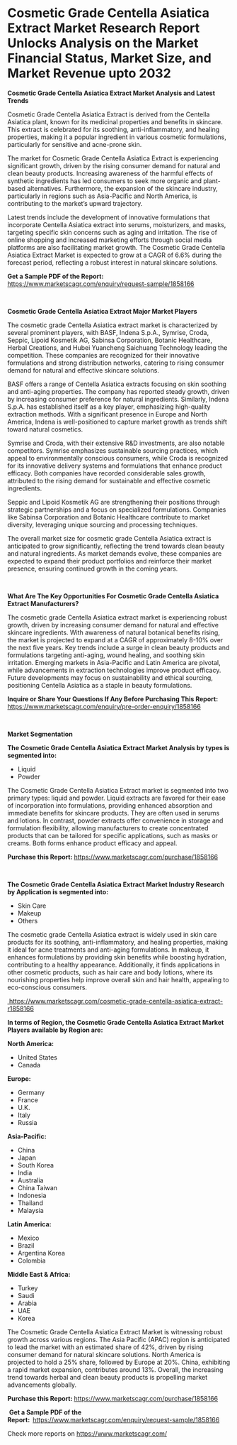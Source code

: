<p><h1>Cosmetic Grade Centella Asiatica Extract Market Research Report Unlocks Analysis on the Market Financial Status, Market Size, and Market Revenue upto 2032</h1></p><p><strong>Cosmetic Grade Centella Asiatica Extract Market Analysis and Latest Trends</strong></p>
<p><p>Cosmetic Grade Centella Asiatica Extract is derived from the Centella Asiatica plant, known for its medicinal properties and benefits in skincare. This extract is celebrated for its soothing, anti-inflammatory, and healing properties, making it a popular ingredient in various cosmetic formulations, particularly for sensitive and acne-prone skin. </p><p>The market for Cosmetic Grade Centella Asiatica Extract is experiencing significant growth, driven by the rising consumer demand for natural and clean beauty products. Increasing awareness of the harmful effects of synthetic ingredients has led consumers to seek more organic and plant-based alternatives. Furthermore, the expansion of the skincare industry, particularly in regions such as Asia-Pacific and North America, is contributing to the market’s upward trajectory.</p><p>Latest trends include the development of innovative formulations that incorporate Centella Asiatica extract into serums, moisturizers, and masks, targeting specific skin concerns such as aging and irritation. The rise of online shopping and increased marketing efforts through social media platforms are also facilitating market growth. The Cosmetic Grade Centella Asiatica Extract Market is expected to grow at a CAGR of 6.6% during the forecast period, reflecting a robust interest in natural skincare solutions.</p></p>
<p><strong>Get a Sample PDF of the Report:&nbsp;</strong> <a href="https://www.marketscagr.com/enquiry/request-sample/1858166?utm_campaign=3448&utm_medium=2&utm_source=Github&utm_content=ia&utm_term=03042025&utm_id=cosmetic-grade-centella-asiatica-extract">https://www.marketscagr.com/enquiry/request-sample/1858166</a></p>
<p>&nbsp;</p>
<p><strong>Cosmetic Grade Centella Asiatica Extract Major Market Players</strong></p>
<p><p>The cosmetic grade Centella Asiatica extract market is characterized by several prominent players, with BASF, Indena S.p.A., Symrise, Croda, Seppic, Lipoid Kosmetik AG, Sabinsa Corporation, Botanic Healthcare, Herbal Creations, and Hubei Yuancheng Saichuang Technology leading the competition. These companies are recognized for their innovative formulations and strong distribution networks, catering to rising consumer demand for natural and effective skincare solutions.</p><p>BASF offers a range of Centella Asiatica extracts focusing on skin soothing and anti-aging properties. The company has reported steady growth, driven by increasing consumer preference for natural ingredients. Similarly, Indena S.p.A. has established itself as a key player, emphasizing high-quality extraction methods. With a significant presence in Europe and North America, Indena is well-positioned to capture market growth as trends shift toward natural cosmetics.</p><p>Symrise and Croda, with their extensive R&D investments, are also notable competitors. Symrise emphasizes sustainable sourcing practices, which appeal to environmentally conscious consumers, while Croda is recognized for its innovative delivery systems and formulations that enhance product efficacy. Both companies have recorded considerable sales growth, attributed to the rising demand for sustainable and effective cosmetic ingredients.</p><p>Seppic and Lipoid Kosmetik AG are strengthening their positions through strategic partnerships and a focus on specialized formulations. Companies like Sabinsa Corporation and Botanic Healthcare contribute to market diversity, leveraging unique sourcing and processing techniques.</p><p>The overall market size for cosmetic grade Centella Asiatica extract is anticipated to grow significantly, reflecting the trend towards clean beauty and natural ingredients. As market demands evolve, these companies are expected to expand their product portfolios and reinforce their market presence, ensuring continued growth in the coming years.</p></p>
<p>&nbsp;</p>
<p><strong>What Are The Key Opportunities For Cosmetic Grade Centella Asiatica Extract Manufacturers?</strong></p>
<p><p>The cosmetic grade Centella Asiatica extract market is experiencing robust growth, driven by increasing consumer demand for natural and effective skincare ingredients. With awareness of natural botanical benefits rising, the market is projected to expand at a CAGR of approximately 8-10% over the next five years. Key trends include a surge in clean beauty products and formulations targeting anti-aging, wound healing, and soothing skin irritation. Emerging markets in Asia-Pacific and Latin America are pivotal, while advancements in extraction technologies improve product efficacy. Future developments may focus on sustainability and ethical sourcing, positioning Centella Asiatica as a staple in beauty formulations.</p></p>
<p><strong>Inquire or Share Your Questions If Any Before Purchasing This Report:</strong> <a href="https://www.marketscagr.com/enquiry/pre-order-enquiry/1858166?utm_campaign=3448&utm_medium=2&utm_source=Github&utm_content=ia&utm_term=03042025&utm_id=cosmetic-grade-centella-asiatica-extract">https://www.marketscagr.com/enquiry/pre-order-enquiry/1858166</a></p>
<p>&nbsp;</p>
<p><strong>Market Segmentation</strong></p>
<p><strong>The Cosmetic Grade Centella Asiatica Extract Market Analysis by types is segmented into:</strong></p>
<p><ul><li>Liquid</li><li>Powder</li></ul></p>
<p><p>The Cosmetic Grade Centella Asiatica Extract market is segmented into two primary types: liquid and powder. Liquid extracts are favored for their ease of incorporation into formulations, providing enhanced absorption and immediate benefits for skincare products. They are often used in serums and lotions. In contrast, powder extracts offer convenience in storage and formulation flexibility, allowing manufacturers to create concentrated products that can be tailored for specific applications, such as masks or creams. Both forms enhance product efficacy and appeal.</p></p>
<p><strong>Purchase this Report:&nbsp;</strong><a href="https://www.marketscagr.com/purchase/1858166?utm_campaign=3448&utm_medium=2&utm_source=Github&utm_content=ia&utm_term=03042025&utm_id=cosmetic-grade-centella-asiatica-extract">https://www.marketscagr.com/purchase/1858166</a></p>
<p>&nbsp;</p>
<p><strong>The Cosmetic Grade Centella Asiatica Extract Market Industry Research by Application is segmented into:</strong></p>
<p><ul><li>Skin Care</li><li>Makeup</li><li>Others</li></ul></p>
<p><p>The cosmetic grade Centella Asiatica extract is widely used in skin care products for its soothing, anti-inflammatory, and healing properties, making it ideal for acne treatments and anti-aging formulations. In makeup, it enhances formulations by providing skin benefits while boosting hydration, contributing to a healthy appearance. Additionally, it finds applications in other cosmetic products, such as hair care and body lotions, where its nourishing properties help improve overall skin and hair health, appealing to eco-conscious consumers.</p></p>
<p><a href="https://www.marketscagr.com/cosmetic-grade-centella-asiatica-extract-r1858166?utm_campaign=3448&utm_medium=2&utm_source=Github&utm_content=ia&utm_term=03042025&utm_id=cosmetic-grade-centella-asiatica-extract">&nbsp;https://www.marketscagr.com/cosmetic-grade-centella-asiatica-extract-r1858166</a></p>
<p><strong>In terms of Region, the Cosmetic Grade Centella Asiatica Extract Market Players available by Region are:</strong></p>
<p>
    <p> <strong> North America: </strong>
        <ul>
            <li>United States</li>
            <li>Canada</li>
        </ul>
        </p> 
    <p> <strong> Europe: </strong>
        <ul>
            <li>Germany</li>
            <li>France</li>
            <li>U.K.</li>
            <li>Italy</li>
            <li>Russia</li>
        </ul>
        </p> 
    <p> <strong> Asia-Pacific: </strong>
        <ul>
            <li>China</li>
            <li>Japan</li>
            <li>South Korea</li>
            <li>India</li>
            <li>Australia</li>
            <li>China Taiwan</li>
            <li>Indonesia</li>
            <li>Thailand</li>
            <li>Malaysia</li>
        </ul>
        </p> 
    <p> <strong> Latin America: </strong>
        <ul>
            <li>Mexico</li>
            <li>Brazil</li>
            <li>Argentina Korea</li>
            <li>Colombia</li>
        </ul>
        </p> 
    <p> <strong> Middle East & Africa: </strong>
        <ul>
            <li>Turkey</li>
            <li>Saudi</li>
            <li>Arabia</li>
            <li>UAE</li>
            <li>Korea</li>
        </ul>
    </p>
    </p>
<p><p>The Cosmetic Grade Centella Asiatica Extract Market is witnessing robust growth across various regions. The Asia Pacific (APAC) region is anticipated to lead the market with an estimated share of 42%, driven by rising consumer demand for natural skincare solutions. North America is projected to hold a 25% share, followed by Europe at 20%. China, exhibiting a rapid market expansion, contributes around 13%. Overall, the increasing trend towards herbal and clean beauty products is propelling market advancements globally.</p></p>
<p><strong>Purchase this Report: </strong><a href="https://www.marketscagr.com/purchase/1858166?utm_campaign=3448&utm_medium=2&utm_source=Github&utm_content=ia&utm_term=03042025&utm_id=cosmetic-grade-centella-asiatica-extract">https://www.marketscagr.com/purchase/1858166</a></p>
<p>&nbsp;<strong>Get a Sample PDF of the Report:&nbsp;&nbsp;</strong><a href="https://www.marketscagr.com/enquiry/request-sample/1858166?utm_campaign=3448&utm_medium=2&utm_source=Github&utm_content=ia&utm_term=03042025&utm_id=cosmetic-grade-centella-asiatica-extract">https://www.marketscagr.com/enquiry/request-sample/1858166</a></p>
<p><strong></strong></p>
<p>Check more reports on <a href="https://www.marketscagr.com/?utm_campaign=3448&utm_medium=2&utm_source=Github&utm_content=ia&utm_term=03042025&utm_id=cosmetic-grade-centella-asiatica-extract">https://www.marketscagr.com/</a></p>